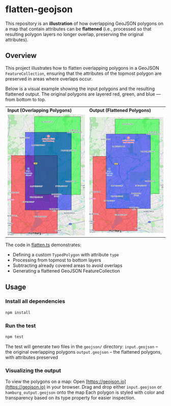 # flatten-geojson

This repository is an **illustration** of how overlapping GeoJSON polygons 
on a map that contain attributes can be **flattened** 
(i.e., processed so that resulting polygon layers no longer overlap, 
preserving the original attributes).

## Overview
This project illustrates how to flatten overlapping polygons in a GeoJSON `FeatureCollection`,
ensuring that the attributes of the topmost polygon are preserved in areas where overlaps occur.

Below is a visual example showing the input polygons and the resulting flattened output.
The original polygons are layered red, green, and blue — from bottom to top.

<table>
  <tr>
    <td><strong>Input (Overlapping Polygons)</strong></td>
    <td><strong>Output (Flattened Polygons)</strong></td>
  </tr>
  <tr>
    <td><img src="./docs/overlapping.png" alt="Overlapping polygons" width="400"/></td>
    <td><img src="./docs/flattened.png" alt="Flattened polygons" width="400"/></td>
  </tr>
</table>

The code in [flatten.ts](/src/flatten.ts) demonstrates:
- Defining a custom `TypedPolygon` with attribute `type`
- Processing from topmost to bottom layers
- Subtracting already covered areas to avoid overlaps
- Generating a flattened GeoJSON FeatureCollection

## Usage

### Install all dependencies
```bash
npm install
```

### Run the test
```bash
npm test
```
The test will generate two files in the `geojson/` directory:
`input.geojson` – the original overlapping polygons
`output.geojson` – the flattened polygons, with attributes preserved

### Visualizing the output
To view the polygons on a map:
Open [https://geojson.io](https://geojson.io) in your browser.
Drag and drop either `input.geojson` or `hamburg_output.geojson` onto the map
Each polygon is styled with color and transparency based on its type property for easier inspection.
